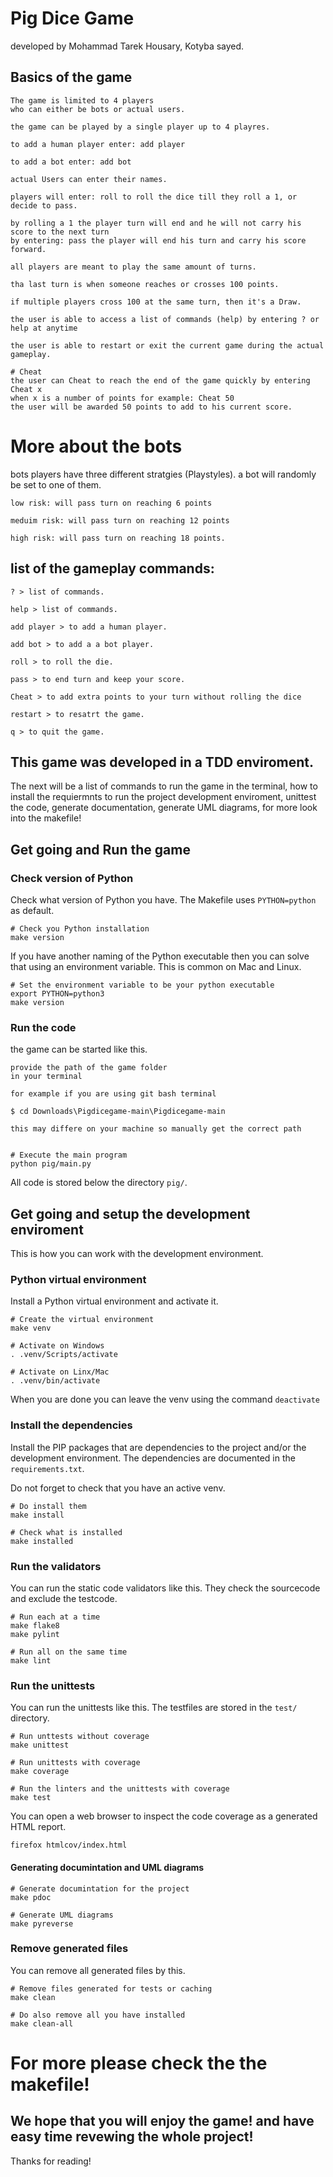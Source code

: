 Pig Dice Game 
==========================
developed by Mohammad Tarek Housary, Kotyba sayed. 

Basics of the game
-------------------
```
The game is limited to 4 players 
who can either be bots or actual users. 

the game can be played by a single player up to 4 playres. 

to add a human player enter: add player 

to add a bot enter: add bot

actual Users can enter their names. 

players will enter: roll to roll the dice till they roll a 1, or decide to pass.

by rolling a 1 the player turn will end and he will not carry his score to the next turn 
by entering: pass the player will end his turn and carry his score forward. 

all players are meant to play the same amount of turns. 

tha last turn is when someone reaches or crosses 100 points. 

if multiple players cross 100 at the same turn, then it's a Draw. 

the user is able to access a list of commands (help) by entering ? or help at anytime 

the user is able to restart or exit the current game during the actual gameplay. 
```

```
# Cheat
the user can Cheat to reach the end of the game quickly by entering Cheat x
when x is a number of points for example: Cheat 50 
the user will be awarded 50 points to add to his current score.
```
# More about the bots
bots players have three different stratgies (Playstyles). 
a bot will randomly be set to one of them. 
```
low risk: will pass turn on reaching 6 points 

meduim risk: will pass turn on reaching 12 points 

high risk: will pass turn on reaching 18 points.
```

list of the gameplay commands:
------------------------------
```
? > list of commands. 

help > list of commands.

add player > to add a human player. 

add bot > to add a a bot player. 

roll > to roll the die. 

pass > to end turn and keep your score.

Cheat > to add extra points to your turn without rolling the dice

restart > to resatrt the game.

q > to quit the game.
```

This game was developed in a TDD enviroment.
----------------------------------------------------------------------------------
The next will be a list of commands to run the game in the terminal, how to install the requiermnts to run the project development enviroment,
unittest the code, generate documentation, generate UML diagrams, for more look into the makefile! 

Get going and Run the game
--------------------------

### Check version of Python

Check what version of Python you have. The Makefile uses `PYTHON=python` as default.

```
# Check you Python installation
make version
```

If you have another naming of the Python executable then you can solve that using an environment variable. This is common on Mac and Linux.

```
# Set the environment variable to be your python executable
export PYTHON=python3
make version
```


### Run the code

the game can be started like this.

```
provide the path of the game folder 
in your terminal 

for example if you are using git bash terminal 

$ cd Downloads\Pigdicegame-main\Pigdicegame-main

this may differe on your machine so manually get the correct path 


# Execute the main program
python pig/main.py
```

All code is stored below the directory `pig/`. 

Get going and setup the development enviroment 
----------------------------------------------

This is how you can work with the development environment.

### Python virtual environment

Install a Python virtual environment and activate it.

```
# Create the virtual environment
make venv

# Activate on Windows
. .venv/Scripts/activate

# Activate on Linx/Mac
. .venv/bin/activate
```

When you are done you can leave the venv using the command `deactivate`


### Install the dependencies

Install the PIP packages that are dependencies to the project and/or the development environment. The dependencies are documented in the `requirements.txt`.

Do not forget to check that you have an active venv.

```
# Do install them
make install

# Check what is installed
make installed
```


### Run the validators

You can run the static code validators like this. They check the sourcecode and exclude the testcode.

```
# Run each at a time
make flake8
make pylint

# Run all on the same time
make lint
```

### Run the unittests

You can run the unittests like this. The testfiles are stored in the `test/` directory.

```
# Run unttests without coverage
make unittest

# Run unittests with coverage
make coverage

# Run the linters and the unittests with coverage
make test
```

You can open a web browser to inspect the code coverage as a generated HTML report.

```
firefox htmlcov/index.html
```

#### Generating documintation and UML diagrams

```
# Generate documintation for the project 
make pdoc 

# Generate UML diagrams 
make pyreverse
```

### Remove generated files

You can remove all generated files by this.
```
# Remove files generated for tests or caching
make clean

# Do also remove all you have installed
make clean-all
```

# For more please check the the makefile! 

We hope that you will enjoy the game! and have easy time revewing the whole project!
------------------------------------------------------------------------------------
Thanks for reading! 
